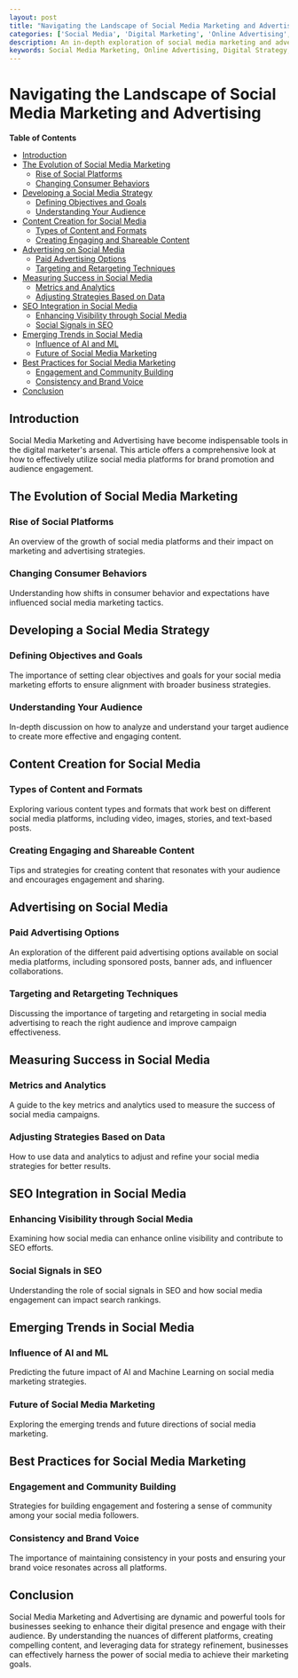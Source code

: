 ```yaml
---
layout: post
title: "Navigating the Landscape of Social Media Marketing and Advertising"
categories: ['Social Media', 'Digital Marketing', 'Online Advertising', 'Brand Engagement', 'SEO']
description: An in-depth exploration of social media marketing and advertising strategies, offering insights into how brands can leverage social media platforms for enhanced engagement and visibility.
keywords: Social Media Marketing, Online Advertising, Digital Strategy, Brand Engagement, Social Media Platforms, SEO Integration
---
```


# Navigating the Landscape of Social Media Marketing and Advertising

**Table of Contents**

- [Introduction](#introduction)
- [The Evolution of Social Media Marketing](#the-evolution-of-social-media-marketing)
  - [Rise of Social Platforms](#rise-of-social-platforms)
  - [Changing Consumer Behaviors](#changing-consumer-behaviors)
- [Developing a Social Media Strategy](#developing-a-social-media-strategy)
  - [Defining Objectives and Goals](#defining-objectives-and-goals)
  - [Understanding Your Audience](#understanding-your-audience)
- [Content Creation for Social Media](#content-creation-for-social-media)
  - [Types of Content and Formats](#types-of-content-and-formats)
  - [Creating Engaging and Shareable Content](#creating-engaging-and-shareable-content)
- [Advertising on Social Media](#advertising-on-social-media)
  - [Paid Advertising Options](#paid-advertising-options)
  - [Targeting and Retargeting Techniques](#targeting-and-retargeting-techniques)
- [Measuring Success in Social Media](#measuring-success-in-social-media)
  - [Metrics and Analytics](#metrics-and-analytics)
  - [Adjusting Strategies Based on Data](#adjusting-strategies-based-on-data)
- [SEO Integration in Social Media](#seo-integration-in-social-media)
  - [Enhancing Visibility through Social Media](#enhancing-visibility-through-social-media)
  - [Social Signals in SEO](#social-signals-in-seo)
- [Emerging Trends in Social Media](#emerging-trends-in-social-media)
  - [Influence of AI and ML](#influence-of-ai-and-ml)
  - [Future of Social Media Marketing](#future-of-social-media-marketing)
- [Best Practices for Social Media Marketing](#best-practices-for-social-media-marketing)
  - [Engagement and Community Building](#engagement-and-community-building)
  - [Consistency and Brand Voice](#consistency-and-brand-voice)
- [Conclusion](#conclusion)

## Introduction

Social Media Marketing and Advertising have become indispensable tools in the digital marketer's arsenal. This article offers a comprehensive look at how to effectively utilize social media platforms for brand promotion and audience engagement.

## The Evolution of Social Media Marketing

### Rise of Social Platforms

An overview of the growth of social media platforms and their impact on marketing and advertising strategies.

### Changing Consumer Behaviors

Understanding how shifts in consumer behavior and expectations have influenced social media marketing tactics.

## Developing a Social Media Strategy

### Defining Objectives and Goals

The importance of setting clear objectives and goals for your social media marketing efforts to ensure alignment with broader business strategies.

### Understanding Your Audience

In-depth discussion on how to analyze and understand your target audience to create more effective and engaging content.

## Content Creation for Social Media

### Types of Content and Formats

Exploring various content types and formats that work best on different social media platforms, including video, images, stories, and text-based posts.

### Creating Engaging and Shareable Content

Tips and strategies for creating content that resonates with your audience and encourages engagement and sharing.

## Advertising on Social Media

### Paid Advertising Options

An exploration of the different paid advertising options available on social media platforms, including sponsored posts, banner ads, and influencer collaborations.

### Targeting and Retargeting Techniques

Discussing the importance of targeting and retargeting in social media advertising to reach the right audience and improve campaign effectiveness.

## Measuring Success in Social Media

### Metrics and Analytics

A guide to the key metrics and analytics used to measure the success of social media campaigns.

### Adjusting Strategies Based on Data

How to use data and analytics to adjust and refine your social media strategies for better results.

## SEO Integration in Social Media

### Enhancing Visibility through Social Media

Examining how social media can enhance online visibility and contribute to SEO efforts.

### Social Signals in SEO

Understanding the role of social signals in SEO and how social media engagement can impact search rankings.

## Emerging Trends in Social Media

### Influence of AI and ML

Predicting the future impact of AI and Machine Learning on social media marketing strategies.

### Future of Social Media Marketing

Exploring the emerging trends and future directions of social media marketing.

## Best Practices for Social Media Marketing

### Engagement and Community Building

Strategies for building engagement and fostering a sense of community among your social media followers.

### Consistency and Brand Voice

The importance of maintaining consistency in your posts and ensuring your brand voice resonates across all platforms.

## Conclusion

Social Media Marketing and Advertising are dynamic and powerful tools for businesses seeking to enhance their digital presence and engage with their audience. By understanding the nuances of different platforms, creating compelling content, and leveraging data for strategy refinement, businesses can effectively harness the power of social media to achieve their marketing goals.
